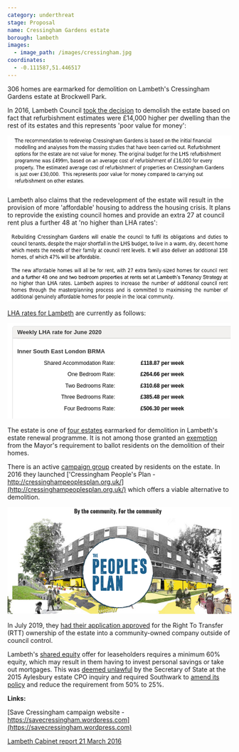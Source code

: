 ```yaml
---
category: underthreat
stage: Proposal
name: Cressingham Gardens estate 
borough: lambeth
images:
  - image_path: /images/cressingham.jpg
coordinates: 
  - -0.111587,51.446517
---
```

306 homes are earmarked for demolition on Lambeth's Cressingham Gardens estate at Brockwell Park.

In 2016, Lambeth Council [took the decision](https://moderngov.lambeth.gov.uk/documents/s80093/Cabinet%20Report%20-%20March%202016%20v8.pdf) to demolish the estate based on fact that refurbishment estimates were £14,000 higher per dwelling than the rest of its estates and this represents 'poor value for money':

<img src="/images/cressinghamrefurb.png" class="img-fluid rounded img-thumbnail">

Lambeth also claims that the redevelopment of the estate will result in the provision of more 'affordable' housing to address the housing crisis. It plans to reprovide the existing council homes and provide an extra 27 at council rent plus a further 48 at 'no higher than LHA rates':

<img src="/images/cressinghamlha.png" class="img-fluid rounded img-thumbnail">

[LHA rates for Lambeth](https://lha-direct.voa.gov.uk/SearchResults.aspx?LocalAuthorityId=22&LHACategory=999&Month=6&Year=2020&SearchPageParameters=true) are currently as follows:

<img src="/images/cressinghamlharates.png" class="img-fluid rounded img-thumbnail">

The estate is one of [four estates](/underthreat/lambeth/) earmarked for demolition in Lambeth's estate renewal programme. It is not among those granted an [exemption](/approved/ballotexemptions) from the Mayor's requirement to ballot residents on the demolition of their homes.

There is an active [campaign group](https://savecressingham.wordpress.com) created by residents on the estate. In 2016 they launched ['Cressingham People's Plan - http://cressinghampeoplesplan.org.uk/](http://cressinghampeoplesplan.org.uk/) which offers a viable alternative to demolition.

<img src="/images/peoplesplan.png" class="img-fluid rounded img-thumbnail">

In July 2019, they [had their application approved](http://www.brixtonbuzz.com/2019/07/cressingham-gardens-residents-win-right-to-transfer/) for the Right To Transfer (RTT) ownership of the estate into a community-owned company outside of council control.

Lambeth's [shared equity](https://moderngov.lambeth.gov.uk/documents/s87368/Appendix%20A2%20-%20HOMEOWNERS%20v5%20B.pdf) offer for leaseholders requires a minimum 60% equity, which may result in them having to invest personal savings or take out mortgages. This was [deemed unlawful](https://www.theguardian.com/society/2016/sep/16/government-blocks-controversial-plan-to-force-out-housing-estate-residents) by the Secretary of State at the 2015 Aylesbury estate CPO inquiry and required Southwark to [amend its policy](http://moderngov.southwarksites.com/documents/s74901/Report%20Amending%20the%20shared%20equity%20rehousing%20policy%20for%20qualifying%20homeowners%20affected%20by%20regenerati.pdf) and reduce the requirement from 50% to 25%.

__Links:__

[Save Cressingham campaign website - https://savecressingham.wordpress.com](https://savecressingham.wordpress.com)

[Lambeth Cabinet report 21 March 2016](https://moderngov.lambeth.gov.uk/documents/s80093/Cabinet%20Report%20-%20March%202016%20v8.pdf)
